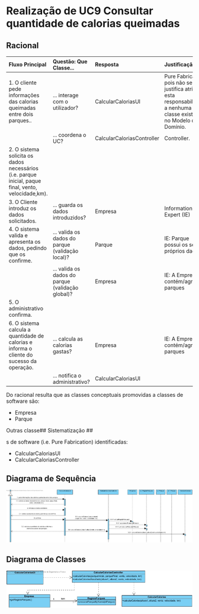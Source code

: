 # Realização de UC9 Consultar quantidade de calorias queimadas

## Racional

| Fluxo Principal                                                                                        | Questão: Que Classe...                                      | Resposta                                       | Justificação                                                                                                         |
|:-------------------------------------------------------------------------------------------------------|:------------------------------------------------------------|:-----------------------------------------------|:---------------------------------------------------------------------------------------------------------------------|
| 1. O cliente pede informações das calorias queimadas entre dois parques.. | ... interage com o utilizador? | CalcularCaloriasUI                          | Pure Fabrication, pois não se justifica atribuir esta responsabilidade a nenhuma classe existente no Modelo de Domínio. |
|| ... coordena o UC?                                                                              | CalcularCaloriasController                                | Controller.                                    |                                                                                                                                                                                                            
| 2.	O sistema solicita os dados necessários (i.e. parque inicial, paque final, vento, velocidade,km). |                  |                                                |                                                                                                                      |
| 3.	O Cliente introduz os dados solicitados.   | ... guarda os dados introduzidos?                    | Empresa                                     | Information Expert (IE)                                                                                              |
| 4.	 O sistema valida e apresenta os dados, pedindo que os confirme.                                                             | ... valida os dados do parque (validação local)? | Parque                                     | IE: Parque possui os seus próprios dados                                                                                                                   |
|| ... valida os dados do parque (validação global)?                                           | Empresa                                               | IE: A Empresa contém/agrega parques |                                                                                                                      |
| 5. O administrativo confirma.                                                                     |                                                             |                                                |                                                                                                                      |
| 6. O sistema calcula a quantidade de calorias e informa o cliente do sucesso da operação.                           | ... calcula as calorias gastas?                            | Empresa                                 | IE: A Empresa contém/agrega parques                                                                 |
|| ... notifica o administrativo?                                                                                   | CalcularCaloriasUI                                        |                                                |                                                                                                                      |

 Do racional resulta que as classes conceptuais promovidas a classes de software são:

 * Empresa
 * Parque

Outras classe## Sistematização ##

s de software (i.e. Pure Fabrication) identificadas:  

 * CalcularCaloriasUI  
 * CalcularCaloriasController

##	Diagrama de Sequência

![SD_UC9.jpg](SD_UC9.jpg)

##	Diagrama de Classes

![CD_UC9.jpg](CD_UC9.jpg)
